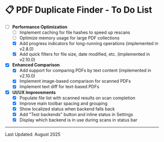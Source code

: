 # 📋 PDF Duplicate Finder - To Do List

- [ ] **Performance Optimization**
  - [ ] Implement caching for file hashes to speed up rescans
  - [ ] Optimize memory usage for large PDF collections
  - [x] Add progress indicators for long-running operations (implemented in v2.8.0)
  - [x] Add quick filters for file size, date modified, etc. (implemented in v2.10.0)

- [x] **Enhanced Comparison**
  - [x] Add support for comparing PDFs by text content (implemented in v2.10.0)
  - [x] Implement image-based comparison for scanned PDFs
  - [x] Implement text diff for text-based PDFs

- [x] **UI/UX Improvements**
  - [x] Populate file list with scanned results on scan completion
  - [x] Improve main toolbar spacing and grouping
  - [x] Show localized status when backend falls back
  - [x] Add "Test backends" button and inline status in Settings
  - [x] Display which backend is in use during scans in status bar

---
Last Updated: August 2025
